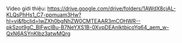 Video giới thiệu: 
https://drive.google.com/drive/folders/1AWdX8cjAL-KLQsPhHs1_C7-ppmuam3Hw?hl=vi&fbclid=IwZXh0bgNhZW0CMTEAAR3mCOHWR--pkSzot9gC_BlFwcIBu-B7NeYXS1B-0XvpDEAnlktbjcoYq64_aem_w-QxN6ASYnKIbz3atwMQrg
